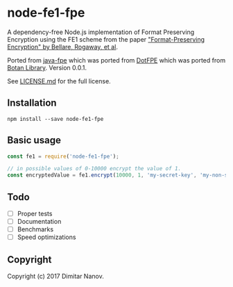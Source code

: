 # node-fe1-fpe
A dependency-free Node.js implementation of Format Preserving Encryption using the FE1 scheme from the paper ["Format-Preserving Encryption" by Bellare, Rogaway, et al](http://eprint.iacr.org/2009/251).

Ported from [java-fpe](https://github.com/Worldpay/java-fpe) which was ported from
[DotFPE](https://dotfpe.codeplex.com/) which was ported from [Botan Library](http://botan.randombit.net). Version 0.0.1.

See [LICENSE.md](https://github.com/nanov/node-fe1-fpe/blob/master/LICENSE.md) for the full license.

## Installation

```node
npm install --save node-fe1-fpe
```

## Basic usage

```javascript
const fe1 = require('node-fe1-fpe');

// in possible values of 0-10000 encrypt the value of 1.
const encryptedValue = fe1.encrypt(10000, 1, 'my-secret-key', 'my-non-secret-tweak');
```

## Todo

- [ ] Proper tests
- [ ] Documentation
- [ ] Benchmarks
- [ ] Speed optimizations

## Copyright

Copyright (c) 2017 Dimitar Nanov.
